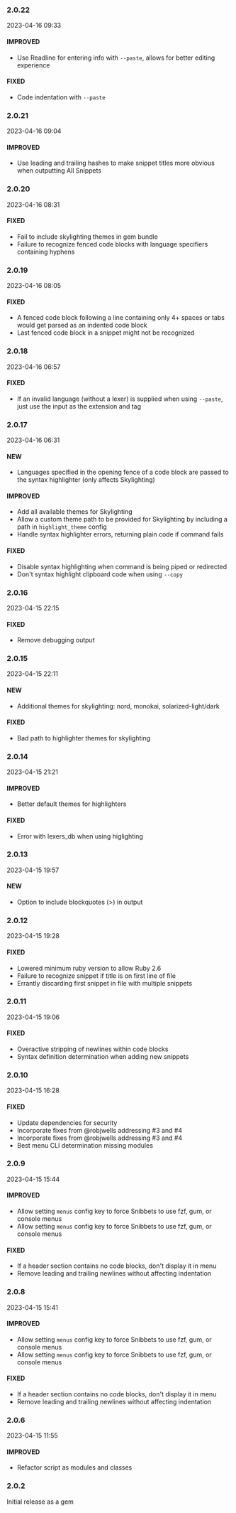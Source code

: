 ### 2.0.22

2023-04-16 09:33

#### IMPROVED

- Use Readline for entering info with `--paste`, allows for better editing experience

#### FIXED

- Code indentation with `--paste`

### 2.0.21

2023-04-16 09:04

#### IMPROVED

- Use leading and trailing hashes to make snippet titles more obvious when outputting All Snippets

### 2.0.20

2023-04-16 08:31

#### FIXED

- Fail to include skylighting themes in gem bundle
- Failure to recognize fenced code blocks with language specifiers containing hyphens

### 2.0.19

2023-04-16 08:05

#### FIXED

- A fenced code block following a line containing only 4+ spaces or tabs would get parsed as an indented code block
- Last fenced code block in a snippet might not be recognized

### 2.0.18

2023-04-16 06:57

#### FIXED

- If an invalid language (without a lexer) is supplied when using `--paste`, just use the input as the extension and tag

### 2.0.17

2023-04-16 06:31

#### NEW

- Languages specified in the opening fence of a code block are passed to the syntax highlighter (only affects Skylighting)

#### IMPROVED

- Add all available themes for Skylighting
- Allow a custom theme path to be provided for Skylighting by including a path in `highlight_theme` config
- Handle syntax highlighter errors, returning plain code if command fails

#### FIXED

- Disable syntax highlighting when command is being piped or redirected
- Don't syntax highlight clipboard code when using `--copy`

### 2.0.16

2023-04-15 22:15

#### FIXED

- Remove debugging output

### 2.0.15

2023-04-15 22:11

#### NEW

- Additional themes for skylighting: nord, monokai, solarized-light/dark

#### FIXED

- Bad path to highlighter themes for skylighting

### 2.0.14

2023-04-15 21:21

#### IMPROVED

- Better default themes for highlighters

#### FIXED

- Error with lexers_db when using higlighting

### 2.0.13

2023-04-15 19:57

#### NEW

- Option to include blockquotes (>) in output

### 2.0.12

2023-04-15 19:28

#### FIXED

- Lowered minimum ruby version to allow Ruby 2.6
- Failure to recognize snippet if title is on first line of file
- Errantly discarding first snippet in file with multiple snippets

### 2.0.11

2023-04-15 19:06

#### FIXED

- Overactive stripping of newlines within code blocks
- Syntax definition determination when adding new snippets

### 2.0.10

2023-04-15 16:28

#### FIXED

- Update dependencies for security
- Incorporate fixes from @robjwells addressing #3 and #4
- Incorporate fixes from @robjwells addressing #3 and #4
- Best menu CLI determination missing modules

### 2.0.9

2023-04-15 15:44

#### IMPROVED

- Allow setting `menus` config key to force Snibbets to use fzf, gum, or console menus
- Allow setting `menus` config key to force Snibbets to use fzf, gum, or console menus

#### FIXED

- If a header section contains no code blocks, don't display it in menu
- Remove leading and trailing newlines without affecting indentation

### 2.0.8

2023-04-15 15:41

#### IMPROVED

- Allow setting `menus` config key to force Snibbets to use fzf, gum, or console menus
- Allow setting `menus` config key to force Snibbets to use fzf, gum, or console menus

#### FIXED

- If a header section contains no code blocks, don't display it in menu
- Remove leading and trailing newlines without affecting indentation

### 2.0.6

2023-04-15 11:55

#### IMPROVED

- Refactor script as modules and classes

### 2.0.2

Initial release as a gem
